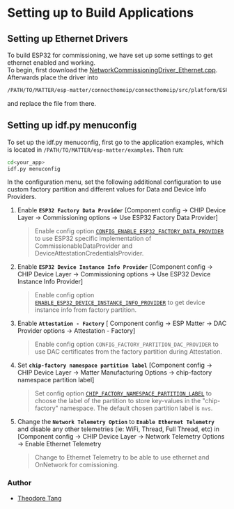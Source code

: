 # Setting up to Build Applications


## Setting up Ethernet Drivers
To build ESP32 for commissioning, we have set up some settings to get ethernet enabled and working.   
To begin, first download the [NetworkCommissioningDriver_Ethernet.cpp](https://github.com/znicholson17/P-Linked/blob/main/nodes/ethernet/driver/NetworkCommissioningDriver_Ethernet.cpp).
Afterwards place the driver into   
```bash
/PATH/TO/MATTER/esp-matter/connecthomeip/connecthomeip/src/platform/ESP32/
```   
and replace the file from there.

## Setting up idf.py menuconfig
To set up the idf.py menuconfig, first go to the application examples, which is located in
`/PATH/TO/MATTER/esp-matter/examples`.
Then run:
```bash
cd<your_app>
idf.py menuconfig
```
In the configuration menu, set the following additional configuration to use custom factory partition and different values for Data and Device Info Providers.

1. Enable **`ESP32 Factory Data Provider`** [Component config → CHIP Device Layer → Commissioning options → Use ESP32 Factory Data Provider]
   > Enable config option [`CONFIG_ENABLE_ESP32_FACTORY_DATA_PROVIDER`](https://github.com/project-chip/connectedhomeip/blob/master/config/esp32/components/chip/Kconfig#L645) to use ESP32 specific implementation of CommissionableDataProvider and DeviceAttestationCredentialsProvider.
2. Enable **`ESP32 Device Instance Info Provider`** [Component config → CHIP Device Layer → Commissioning options → Use ESP32 Device Instance Info Provider]
   > Enable config option [`ENABLE_ESP32_DEVICE_INSTANCE_INFO_PROVIDER`](https://github.com/project-chip/connectedhomeip/blob/master/config/esp32/components/chip/Kconfig#L655) to get device instance info from factory partition.
3. Enable **`Attestation - Factory`** [ Component config → ESP Matter → DAC Provider options → Attestation - Factory]
   > Enable config option `CONFIG_FACTORY_PARTITION_DAC_PROVIDER` to use DAC certificates from the factory partition during Attestation.
4. Set **`chip-factory namespace partition label`** [Component config → CHIP Device Layer → Matter Manufacturing Options → chip-factory namespace partition label]
   > Set config option [`CHIP_FACTORY_NAMESPACE_PARTITION_LABEL`](https://github.com/project-chip/connectedhomeip/blob/master/config/esp32/components/chip/Kconfig#L856) to choose the label of the partition to store key-values in the "chip-factory" namespace. The default chosen partition label is `nvs`.

5. Change the **`Network Telemetry Option`** to **`Enable Ethernet Telemetry`** and disable any other telemetries (ie: WiFi, Thread, Full Thread, etc) in [Component config → CHIP Device Layer → Network Telemetry Options → Enable Ethernet Telemetry
   > Change to Ethernet Telemetry to be able to use ethernet and  OnNetwork for comissioning.


### Author
- [Theodore Tang]([github.com/leunknown](https://github.com/leunknown)https://github.com/leunknown)
